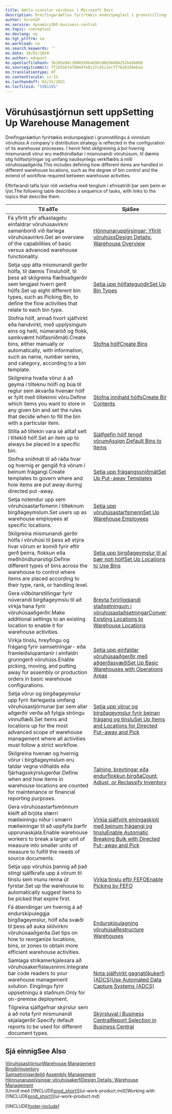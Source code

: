 ```yaml
---
title: Áætla vinnslur vöruhúss | Microsoft Docs
description: Dreifingaráætlun fyrirtækis endurspeglast í grunnstillingu á vinnslum vöruhúss. Í henni felst skilgreining á því hvernig mismunandi vörur eru meðhöndlaðar í mismunandi vöruhúsum, til dæmis stig hólfastýringar og umfang nauðsynlegs verkflæðis á milli vöruhúsaaðgerða.
author: SorenGP
ms.service: dynamics365-business-central
ms.topic: conceptual
ms.devlang: na
ms.tgt_pltfrm: na
ms.workload: na
ms.search.keywords: ''
ms.date: 10/01/2020
ms.author: edupont
ms.openlocfilehash: 3b285e86c38005d9ba699c08b58d84252bdd6808
ms.sourcegitcommit: ff2b55b7e790447e0c1fcd5c2ec7f7610338ebaa
ms.translationtype: HT
ms.contentlocale: is-IS
ms.lasthandoff: 02/15/2021
ms.locfileid: "5381191"
---
```

# <a name="setting-up-warehouse-management"></a><span data-ttu-id="bb6d7-104">Vöruhúsastjórnun sett upp</span><span class="sxs-lookup"><span data-stu-id="bb6d7-104">Setting Up Warehouse Management</span></span>
<span data-ttu-id="bb6d7-105">Dreifingaráætlun fyrirtækis endurspeglast í grunnstillingu á vinnslum vöruhúss.</span><span class="sxs-lookup"><span data-stu-id="bb6d7-105">A company's distribution strategy is reflected in the configuration of its warehouse processes.</span></span> <span data-ttu-id="bb6d7-106">Í henni felst skilgreining á því hvernig mismunandi vörur eru meðhöndlaðar í mismunandi vöruhúsum, til dæmis stig hólfastýringar og umfang nauðsynlegs verkflæðis á milli vöruhúsaaðgerða.</span><span class="sxs-lookup"><span data-stu-id="bb6d7-106">This includes defining how different items are handled in different warehouse locations, such as the degree of bin control and the extend of workflow required between warehouse activities.</span></span>  

 <span data-ttu-id="bb6d7-107">Eftirfarandi tafla lýsir röð verkefna með tenglum í efnisatriði þar sem þeim er lýst.</span><span class="sxs-lookup"><span data-stu-id="bb6d7-107">The following table describes a sequence of tasks, with links to the topics that describe them.</span></span>   

|<span data-ttu-id="bb6d7-108">**Til að**</span><span class="sxs-lookup"><span data-stu-id="bb6d7-108">**To**</span></span>|<span data-ttu-id="bb6d7-109">**Sjá**</span><span class="sxs-lookup"><span data-stu-id="bb6d7-109">**See**</span></span>|  
|------------|-------------|  
|<span data-ttu-id="bb6d7-110">Fá yfirlit yfir afkastagetu einfaldrar vöruhúsavirkni samanborið við ítarlega vöruhúsavirkni.</span><span class="sxs-lookup"><span data-stu-id="bb6d7-110">Get an overview of the capabilities of basic versus advanced warehouse functionality.</span></span>|[<span data-ttu-id="bb6d7-111">Hönnunarupplýsingar: Yfirlit vöruhúss</span><span class="sxs-lookup"><span data-stu-id="bb6d7-111">Design Details: Warehouse Overview</span></span>](design-details-warehouse-overview.md)|  
|<span data-ttu-id="bb6d7-112">Setja upp átta mismunandi gerðir hólfa, til dæmis Tínsluhólf, til þess að skilgreina flæðisaðgerðir sem tengjast hverri gerð hólfs.</span><span class="sxs-lookup"><span data-stu-id="bb6d7-112">Set up eight different bin types, such as Picking Bin, to define the flow activities that relate to each bin type.</span></span>|[<span data-ttu-id="bb6d7-113">Setja upp hólfategundir</span><span class="sxs-lookup"><span data-stu-id="bb6d7-113">Set Up Bin Types</span></span>](warehouse-how-to-set-up-bin-types.md)|  
|<span data-ttu-id="bb6d7-114">Stofna hólf, annað hvort sjálfvirkt eða handvirkt, með upplýsingum eins og heiti, númeraröð og flokk, samkvæmt hólfasniðmáti.</span><span class="sxs-lookup"><span data-stu-id="bb6d7-114">Create bins, either manually or automatically, with information, such as name, number series, and category, according to a bin template.</span></span>|[<span data-ttu-id="bb6d7-115">Stofna hólf</span><span class="sxs-lookup"><span data-stu-id="bb6d7-115">Create Bins</span></span>](warehouse-how-to-create-individual-bins.md)|  
|<span data-ttu-id="bb6d7-116">Skilgreina hvaða vörur á að geyma í tilteknu hólfi og búa til reglur sem ákvarða hvenær hólf er fyllt með tiltekinni vöru.</span><span class="sxs-lookup"><span data-stu-id="bb6d7-116">Define which items you want to store in any given bin and set the rules that decide when to fill the bin with a particular item.</span></span>|[<span data-ttu-id="bb6d7-117">Stofna innihald hólfs</span><span class="sxs-lookup"><span data-stu-id="bb6d7-117">Create Bin Contents</span></span>](warehouse-how-to-set-up-bin-contents.md)|  
|<span data-ttu-id="bb6d7-118">Stilla að tiltekin vara sé alltaf sett í tiltekið hólf.</span><span class="sxs-lookup"><span data-stu-id="bb6d7-118">Set an item up to always be placed in a specific bin.</span></span>|[<span data-ttu-id="bb6d7-119">Sjálfgefin hólf tengd vörum</span><span class="sxs-lookup"><span data-stu-id="bb6d7-119">Assign Default Bins to Items</span></span>](warehouse-how-to-assign-default-bins-to-items.md)|
|<span data-ttu-id="bb6d7-120">Stofna sniðmát til að ráða hvar og hvernig er gengið frá vörum í beinum frágangi.</span><span class="sxs-lookup"><span data-stu-id="bb6d7-120">Create templates to govern where and how items are put away during directed put-away.</span></span>|[<span data-ttu-id="bb6d7-121">Setja upp frágangssniðmát</span><span class="sxs-lookup"><span data-stu-id="bb6d7-121">Set Up Put-away Templates</span></span>](warehouse-how-to-set-up-put-away-templates.md)|
|<span data-ttu-id="bb6d7-122">Setja notendur upp sem vöruhúsastarfsmenn í tilteknum birgðageymslum.</span><span class="sxs-lookup"><span data-stu-id="bb6d7-122">Set users up as warehouse employees at specific locations.</span></span>|[<span data-ttu-id="bb6d7-123">Setja upp vöruhúsastarfsmenn</span><span class="sxs-lookup"><span data-stu-id="bb6d7-123">Set Up Warehouse Employees</span></span>](warehouse-how-to-set-up-warehouse-employees.md)|
|<span data-ttu-id="bb6d7-124">Skilgreina mismunandi gerðir hólfa í vöruhúsi til þess að stýra hvar vörum er komið fyrir eftir gerð þeirra, flokkun eða meðhöndlunarstigi.</span><span class="sxs-lookup"><span data-stu-id="bb6d7-124">Define different types of bins across the warehouse to control where items are placed according to their type, rank, or handling level.</span></span>|[<span data-ttu-id="bb6d7-125">Setja upp birgðageymslur til að þær noti hólf</span><span class="sxs-lookup"><span data-stu-id="bb6d7-125">Set Up Locations to Use Bins</span></span>](warehouse-how-to-set-up-locations-to-use-bins.md)|
|<span data-ttu-id="bb6d7-126">Gera viðbótarstillingar fyrir núverandi birgðageymslu til að virkja hana fyrir vöruhúsaaðgerðir.</span><span class="sxs-lookup"><span data-stu-id="bb6d7-126">Make additional settings to an existing location to enable it for warehouse activities.</span></span>|[<span data-ttu-id="bb6d7-127">Breyta fyrirliggjandi staðsetningum í vöruhúsastaðsetningar</span><span class="sxs-lookup"><span data-stu-id="bb6d7-127">Convert Existing Locations to Warehouse Locations</span></span>](warehouse-how-to-convert-existing-locations-to-warehouse-locations.md)|
|<span data-ttu-id="bb6d7-128">Virkja tínslu, hreyfingu og frágang fyrir samsetningar- eða framleiðslupantanir í einfaldri grunngerð vöruhúss.</span><span class="sxs-lookup"><span data-stu-id="bb6d7-128">Enable picking, moving, and putting away for assembly or production orders in basic warehouse configurations.</span></span>|[<span data-ttu-id="bb6d7-129">Setja upp einfaldar vöruhúsaaðgerðir með aðgerðasvæði</span><span class="sxs-lookup"><span data-stu-id="bb6d7-129">Set Up Basic Warehouses with Operations Areas</span></span>](warehouse-how-to-set-up-basic-warehouses-with-operations-areas.md)|  
|<span data-ttu-id="bb6d7-130">Setja vörur og birgðageymslur upp fyrir ítarlegasta umfang vöruhúsastjórnunar þar sem allar aðgerðir verða að fylgja ströngu vinnuflæði.</span><span class="sxs-lookup"><span data-stu-id="bb6d7-130">Set items and locations up for the most advanced scope of warehouse management where all activities must follow a strict workflow.</span></span>|[<span data-ttu-id="bb6d7-131">Setja upp vörur og birgðageymslur fyrir beinan frágang og tínslu</span><span class="sxs-lookup"><span data-stu-id="bb6d7-131">Set Up Items and Locations for Directed Put-away and Pick</span></span>](warehouse-how-to-set-up-items-for-directed-put-away-and-pick.md)|  
|<span data-ttu-id="bb6d7-132">Skilgreina hvenær og hvernig vörur í birgðageymslum eru taldar vegna viðhalds eða fjárhagsskýrslugerðar.</span><span class="sxs-lookup"><span data-stu-id="bb6d7-132">Define when and how items in warehouse locations are counted for maintenance or financial reporting purposes.</span></span>|[<span data-ttu-id="bb6d7-133">Talning, breytingar eða endurflokkun birgða</span><span class="sxs-lookup"><span data-stu-id="bb6d7-133">Count, Adjust, or Reclassify Inventory</span></span>](inventory-how-count-adjust-reclassify.md)|
|<span data-ttu-id="bb6d7-134">Gera vöruhúsastarfsmönnum kleift að brjóta stærri mælieiningu niður í smærri mælieiningar til að uppfylla þarfir upprunaskjala.</span><span class="sxs-lookup"><span data-stu-id="bb6d7-134">Enable warehouse workers to break a larger unit of measure into smaller units of measure to fulfill the needs of source documents.</span></span>|[<span data-ttu-id="bb6d7-135">Virkja sjálfvirk einingaskipti með beinum frágangi og tínslu</span><span class="sxs-lookup"><span data-stu-id="bb6d7-135">Enable Automatic Breaking Bulk with Directed Put-away and Pick</span></span>](warehouse-enable-automatic-breaking-bulk-with-directed-put-away-and-pick.md)|  
|<span data-ttu-id="bb6d7-136">Setja upp vöruhús þannig að það stingi sjálfkrafa upp á vörum til tínslu sem munu renna út fyrstar.</span><span class="sxs-lookup"><span data-stu-id="bb6d7-136">Set up the warehouse to automatically suggest items to be picked that expire first.</span></span>|[<span data-ttu-id="bb6d7-137">Virkja tínslu eftir FEFO</span><span class="sxs-lookup"><span data-stu-id="bb6d7-137">Enable Picking by FEFO</span></span>](warehouse-picking-by-fefo.md)|
|<span data-ttu-id="bb6d7-138">Fá ábendingar um hvernig á að endurskipuleggja birgðageymslur, hólf eða svæði til þess að auka skilvirkni vöruhúsaaðgerða.</span><span class="sxs-lookup"><span data-stu-id="bb6d7-138">Get tips on how to reorganize locations, bins, or zones to obtain more efficient warehouse activities.</span></span>|[<span data-ttu-id="bb6d7-139">Endurskipulagning vöruhúsa</span><span class="sxs-lookup"><span data-stu-id="bb6d7-139">Restructure Warehouses</span></span>](warehouse-how-to-restructure-warehouses.md)|
|<span data-ttu-id="bb6d7-140">Samlaga strikamerkjalesara að vöruhúsakerfislausninni.</span><span class="sxs-lookup"><span data-stu-id="bb6d7-140">Integrate bar code readers to your warehouse management solution.</span></span> <span data-ttu-id="bb6d7-141">Eingöngu fyrir uppsetningu á staðnum.</span><span class="sxs-lookup"><span data-stu-id="bb6d7-141">Only for on-premise deployment.</span></span>|[<span data-ttu-id="bb6d7-142">Nota sjálfvirkt gagnatökukerfi (ADCS)</span><span class="sxs-lookup"><span data-stu-id="bb6d7-142">Use Automated Data Capture Systems (ADCS)</span></span>](warehouse-use-automated-data-capture-systems-adcs.md)|
|<span data-ttu-id="bb6d7-143">Tilgreina sjálfgefnar skýrslur sem á að nota fyrir mismunandi skjalagerðir.</span><span class="sxs-lookup"><span data-stu-id="bb6d7-143">Specify default reports to be used for different document types.</span></span>|[<span data-ttu-id="bb6d7-144">Skýrsluval í Business Central</span><span class="sxs-lookup"><span data-stu-id="bb6d7-144">Report Selection in Business Central</span></span>](across-report-selections.md)|

## <a name="see-also"></a><span data-ttu-id="bb6d7-145">Sjá einnig</span><span class="sxs-lookup"><span data-stu-id="bb6d7-145">See Also</span></span>  
[<span data-ttu-id="bb6d7-146">Vöruhúsastjórnun</span><span class="sxs-lookup"><span data-stu-id="bb6d7-146">Warehouse Management</span></span>](warehouse-manage-warehouse.md)  
[<span data-ttu-id="bb6d7-147">Birgðir</span><span class="sxs-lookup"><span data-stu-id="bb6d7-147">Inventory</span></span>](inventory-manage-inventory.md)  
<span data-ttu-id="bb6d7-148">[Samsetningardeild](assembly-assemble-items.md)  </span><span class="sxs-lookup"><span data-stu-id="bb6d7-148">[Assembly Management](assembly-assemble-items.md)  </span></span>  
[<span data-ttu-id="bb6d7-149">Hönnunarupplýsingar vöruhúsakerfi</span><span class="sxs-lookup"><span data-stu-id="bb6d7-149">Design Details: Warehouse Management</span></span>](design-details-warehouse-management.md)  
<span data-ttu-id="bb6d7-150">[Unnið með [!INCLUDE[prod_short](includes/prod_short.md)]](ui-work-product.md)</span><span class="sxs-lookup"><span data-stu-id="bb6d7-150">[Working with [!INCLUDE[prod_short](includes/prod_short.md)]](ui-work-product.md)</span></span>


[!INCLUDE[footer-include](includes/footer-banner.md)]